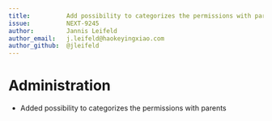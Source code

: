 ```yaml
---
title:          Add possibility to categorizes the permissions with parents
issue:          NEXT-9245
author:         Jannis Leifeld
author_email:   j.leifeld@haokeyingxiao.com
author_github:  @jleifeld
---
```

# Administration
* Added possibility to categorizes the permissions with parents

